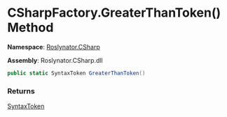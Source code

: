 # CSharpFactory\.GreaterThanToken\(\) Method

**Namespace**: [Roslynator.CSharp](../../README.md)

**Assembly**: Roslynator\.CSharp\.dll

```csharp
public static SyntaxToken GreaterThanToken()
```

### Returns

[SyntaxToken](https://docs.microsoft.com/en-us/dotnet/api/microsoft.codeanalysis.syntaxtoken)

